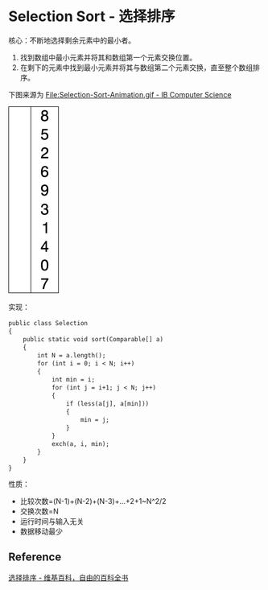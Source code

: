 # Selection Sort - 选择排序

核心：不断地选择剩余元素中的最小者。

1. 找到数组中最小元素并将其和数组第一个元素交换位置。
2. 在剩下的元素中找到最小元素并将其与数组第二个元素交换，直至整个数组排序。

下图来源为 [File:Selection-Sort-Animation.gif - IB Computer Science](http://wiki.ibcsstudent.org/index.php?title=File:Selection-Sort-Animation.gif) 

![Selection Sort](../images/selection_sort.gif)


实现：

```
public class Selection
{
    public static void sort(Comparable[] a)
    {
        int N = a.length();
        for (int i = 0; i < N; i++)
        {
            int min = i;
            for (int j = i+1; j < N; j++)
            {
                if (less(a[j], a[min]))
                {
                    min = j;
                }
            }
            exch(a, i, min);
        }
    }
}
```

性质：

- 比较次数=(N-1)+(N-2)+(N-3)+...+2+1~N^2/2
- 交换次数=N
- 运行时间与输入无关
- 数据移动最少

## Reference

[选择排序 - 维基百科，自由的百科全书](http://zh.wikipedia.org/wiki/%E9%80%89%E6%8B%A9%E6%8E%92%E5%BA%8F)

